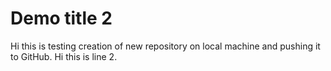 # Demo title 2
Hi this is testing creation of new repository on local machine and pushing it to GitHub.
Hi this is line 2.
